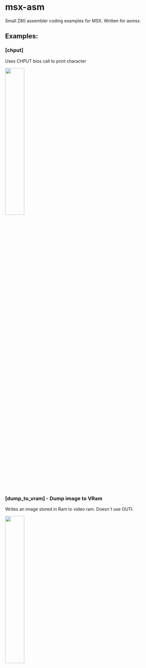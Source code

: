 # msx-asm
Small Z80 assembler coding examples for MSX. Written for asmsx.

## Examples:

### [chput]

Uses CHPUT bios call to print character

<img src="https://github.com/rpelorosso/msx-asm/assets/6107574/373e8683-7e06-405a-80d1-8d7a5b1a6793" width="35%"/>

### [dump_to_vram] - Dump image to VRam

Writes an image stored in Ram to video ram. Doesn´t use OUTI.

<img src="https://github.com/rpelorosso/msx-asm/assets/6107574/545164c4-51f1-4454-aa29-4589d2a05a58" width="35%"/>





